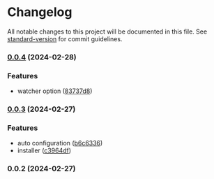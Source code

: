 # Changelog

All notable changes to this project will be documented in this file. See [standard-version](https://github.com/conventional-changelog/standard-version) for commit guidelines.

### [0.0.4](https://github.com/medyll/i18n-ai/compare/v0.0.3...v0.0.4) (2024-02-28)


### Features

* watcher option ([83737d8](https://github.com/medyll/i18n-ai/commit/83737d873c0ed981fe6e02959321aae53898bb8d))

### [0.0.3](https://github.com/medyll/i18n-ai/compare/v0.0.2...v0.0.3) (2024-02-27)


### Features

* auto configuration ([b6c6336](https://github.com/medyll/i18n-ai/commit/b6c633691dd84ee124c13d5f2f6f6ebb852501c3))
* installer ([c3964df](https://github.com/medyll/i18n-ai/commit/c3964dfaf52bfc9759e7cef323baa72e7f7b8d14))

### 0.0.2 (2024-02-27)
